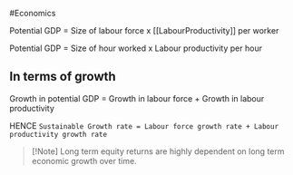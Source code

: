 #Economics 

Potential GDP = Size of labour force x [[LabourProductivity]] per worker

Potential GDP = Size of hour worked x Labour productivity per hour


## In terms of growth

Growth in potential GDP = Growth in labour force + Growth in labour productivity

HENCE
`Sustainable Growth rate = Labour force growth rate + Labour productivity growth rate`

>[!Note] Long term equity returns are highly dependent on long term economic growth over time.
